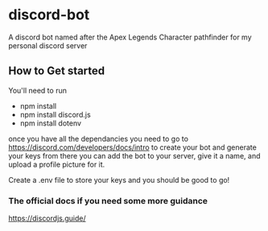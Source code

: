 # discord-bot
A discord bot named after the Apex Legends Character pathfinder for my personal discord server

## How to Get started

You'll need to run 
- npm install
- npm install discord.js
- npm install dotenv

once you have all the dependancies you need to go to https://discord.com/developers/docs/intro to create your bot and generate your keys
from there you can add the bot to your server, give it a name, and upload a profile picture for it.

Create a .env file to store your keys and you should be good to go!

### The official docs if you need some more guidance

https://discordjs.guide/

